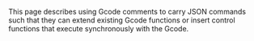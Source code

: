 This page describes using Gcode comments to carry JSON commands such that they can extend existing Gcode functions or insert control functions that execute synchronously with the Gcode.
